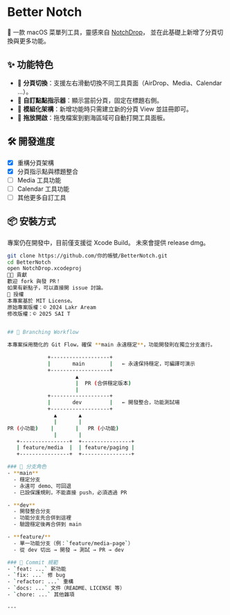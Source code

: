 # Better Notch

🚀 一款 macOS 菜單列工具，靈感來自 [NotchDrop](https://github.com/Lakr233/NotchDrop)，
並在此基礎上新增了分頁切換與更多功能。

## ✨ 功能特色
- 🔹 **分頁切換**：支援左右滑動切換不同工具頁面（AirDrop、Media、Calendar ...）。
- 🔹 **自訂點點指示器**：顯示當前分頁，固定在標題右側。
- 🔹 **模組化架構**：新增功能時只需建立新的分頁 View 並註冊即可。
- 🔹 **拖放開啟**：拖曳檔案到劉海區域可自動打開工具面板。

## 🛠️ 開發進度
- [x] 重構分頁架構
- [x] 分頁指示點與標題整合
- [ ] Media 工具功能
- [ ] Calendar 工具功能
- [ ] 其他更多自訂工具

## 📦 安裝方式
專案仍在開發中，目前僅支援從 Xcode Build。
未來會提供 release dmg。

```bash
git clone https://github.com/你的帳號/BetterNotch.git
cd BetterNotch
open NotchDrop.xcodeproj
🧑‍💻 貢獻
歡迎 fork 與發 PR！
如果有新點子，可以直接開 issue 討論。
📄 授權
本專案基於 MIT License。
原始專案版權：© 2024 Lakr Aream
修改版權：© 2025 SAI T


## 🔀 Branching Workflow

本專案採用簡化的 Git Flow，確保 **main 永遠穩定**，功能開發則在獨立分支進行。

             +-------------------+
             |       main        |   ← 永遠保持穩定，可編譯可演示
             +-------------------+
                      ▲
                      |  PR (合併穩定版本)
                      |
             +-------------------+
             |       dev         |   ← 開發整合，功能測試場
             +-------------------+
               ▲       ▲
               |       |
PR (小功能)    |       |   PR (小功能)
               |       |
   +----------------+  +----------------+
   | feature/media  |  | feature/paging |
   +----------------+  +----------------+

### 🔹 分支角色
- **main**  
  - 穩定分支  
  - 永遠可 demo、可回退  
  - 已設保護規則，不能直接 push，必須透過 PR

- **dev**  
  - 開發整合分支  
  - 功能分支先合併到這裡  
  - 驗證穩定後再合併到 main

- **feature/**  
  - 單一功能分支（例：`feature/media-page`）  
  - 從 dev 切出 → 開發 → 測試 → PR → dev

### 🔹 Commit 規範
- `feat: ...` 新功能  
- `fix: ...` 修 bug  
- `refactor: ...` 重構  
- `docs: ...` 文件（README、LICENSE 等）  
- `chore: ...` 其他雜項  

---
